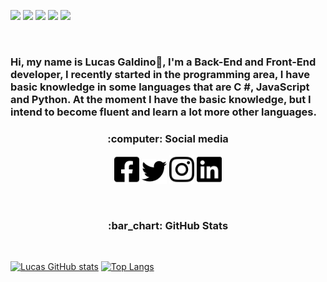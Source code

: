 <p>
<img src="https://img.shields.io/badge/HTML5-E34F26?style=for-the-badge&logo=html5&logoColor=white">  <img src="https://img.shields.io/badge/CSS3-1572B6?style=for-the-badge&logo=css3&logoColor=white"> <img src="https://img.shields.io/badge/JavaScript-F7DF1E?style=for-the-badge&logo=javascript&logoColor=black"> <img src="https://img.shields.io/badge/C%23-239120?style=for-the-badge&logo=c-sharp&logoColor=white"> <img src="https://img.shields.io/badge/Python-3776AB?style=for-the-badge&logo=python&logoColor=white"> 
</p><br>

### Hi, my name is Lucas Galdino👋, I'm a Back-End and Front-End developer, I recently started in the programming area, I have basic knowledge in some languages that are C #, JavaScript and Python. At the moment I have the basic knowledge, but I intend to become fluent and learn a lot more other languages.

<h3 align="center"> :computer: Social media</h3>

<p align="center">
<img src="/assets/facebook-square-brands.png" width="40" src="https://www.facebook.com/Lucas.Galdino.com.br">
<img src="/assets/twitter-brands.png" width="40" src="https://twitter.com/LucaasGaldinno">
<img src="/assets/instagram-brands.png" width="40" src="https://www.instagram.com/lucaagaldinno/">
<img src="/assets/linkedin-brands.png" width="40"src="">
</p><br>

<h3 align="center">:bar_chart: GitHub Stats</h3><br>

[![Lucas GitHub stats](https://github-readme-stats.vercel.app/api?username=LucasGaldinno&show_icons=true&theme=radical)](https://github.com/LucasGaldinno/github-readme-stats)
[![Top Langs](https://github-readme-stats.vercel.app/api/top-langs/?username=LucasGaldinno&layout=compact&theme=radical)](https://github.com/anuraghazra/github-readme-stats)

